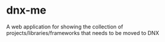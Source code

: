 # dnx-me
A web application for showing the collection of projects/libraries/frameworks that needs to be moved to DNX
